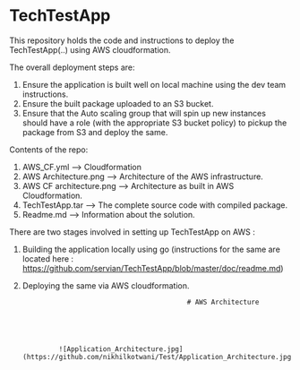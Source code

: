 # TechTestApp

This repository holds the code and instructions to deploy the TechTestApp(..) using AWS cloudformation.

The overall deployment steps are:
1. Ensure the application is built well on local machine using the dev team instructions.  
2. Ensure the built package uploaded to an S3 bucket.  
3. Ensure that the Auto scaling group that will spin up  new instances should have a role (with the appropriate S3  bucket policy) to pickup the package from S3 and deploy the same.  

Contents of the repo:  
1. AWS_CF.yml --> Cloudformation  
2. AWS Architecture.png --> Architecture of the AWS infrastructure.
3. AWS CF architecture.png --> Architecture as built in AWS Cloudformation.
4. TechTestApp.tar --> The complete source code with compiled package.
4. Readme.md --> Information about the solution.

There are two stages involved in setting up TechTestApp on AWS :  
1. Building the application locally using go (instructions for the same are located here : https://github.com/servian/TechTestApp/blob/master/doc/readme.md)  
2. Deploying the same via AWS cloudformation.  

                                                # AWS Architecture  
                                                  
                                                    
                                                      
                                                        

                ![Application_Architecture.jpg](https://github.com/nikhilkotwani/Test/Application_Architecture.jpg)


